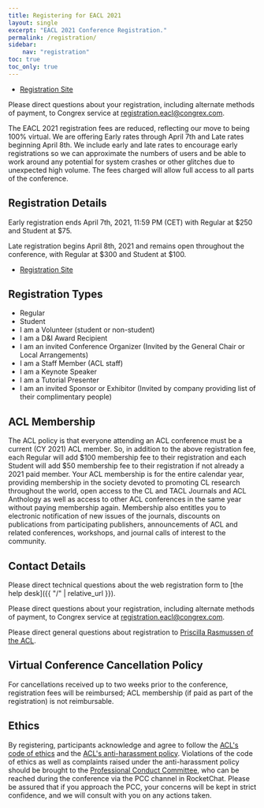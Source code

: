 ```yaml
---
title: Registering for EACL 2021
layout: single
excerpt: "EACL 2021 Conference Registration."
permalink: /registration/
sidebar:
    nav: "registration"
toc: true
toc_only: true
---
```


- [Registration Site](https://booking.congrex.com/Login.aspx?event=eacl2021)

Please direct questions about your registration, including alternate methods of payment, to Congrex service at [registration.eacl@congrex.com](mailto:registration.eacl@congrex.com).

The EACL 2021 registration fees are reduced, reflecting our move to being 100% virtual. We are offering Early rates through April 7th and Late rates beginning April 8th. We include early and late rates to encourage early registrations so we can approximate the numbers of users and be able to work around any potential for system crashes or other glitches due to unexpected high volume. The fees charged will allow full access to all parts of the conference.

## Registration Details

Early registration ends April 7th, 2021, 11:59 PM (CET) with Regular at $250 and Student at $75.

Late registration begins April 8th, 2021 and remains open throughout the conference, with Regular at $300 and Student at $100.

- [Registration Site](https://booking.congrex.com/Login.aspx?event=eacl2021)

## Registration Types

- Regular
- Student
- I am a Volunteer (student or non-student)
- I am a D&I Award Recipient
- I am an invited Conference Organizer (Invited by the General Chair or Local Arrangements)
- I am a Staff Member (ACL staff)
- I am a Keynote Speaker
- I am a Tutorial Presenter
- I am an invited Sponsor or Exhibitor (Invited by company providing list of their complimentary people)

## ACL Membership

The ACL policy is that everyone attending an ACL conference must be a current (CY 2021) ACL member. So, in addition to the above registration fee, each Regular will add $100 membership fee to their registration and each Student will add $50 membership fee to their registration if not already a 2021 paid member. Your ACL membership is for the entire calendar year, providing membership in the society devoted to promoting CL research throughout the world, open access to the CL and TACL Journals and ACL Anthology as well as access to other ACL conferences in the same year without paying membership again. Membership also entitles you to electronic notification of new issues of the journals, discounts on publications from participating publishers, announcements of ACL and related conferences, workshops, and journal calls of interest to the community.

## Contact Details

Please direct technical questions about the web registration form to [the help desk]({{ "/" | relative_url }}).

Please direct questions about your registration, including alternate methods of payment, to Congrex service at [registration.eacl@congrex.com](mailto:registration.eacl@congrex.com).

Please direct general questions about registration to [Priscilla Rasmussen of the ACL](mailto:acl@aclweb.org).

## Virtual Conference Cancellation Policy

For cancellations received up to two weeks prior to the conference, registration fees will be reimbursed; ACL membership (if paid as part of the registration) is not reimbursable.

## Ethics

By registering, participants acknowledge and agree to follow the [ACL's code of ethics](https://www.aclweb.org/portal/content/acl-code-ethics) and the [ACL's anti-harassment policy](https://www.aclweb.org/adminwiki/index.php?title=Anti-Harassment_Policy). Violations of the code of ethics as well as complaints raised under the anti-harassment policy should be brought to the [Professional Conduct Committee](https://www.aclweb.org/adminwiki/index.php?title=Professional_Conduct_Committee), who can be reached during the conference via the PCC channel in RocketChat. Please be assured that if you approach the PCC, your concerns will be kept in strict confidence, and we will consult with you on any actions taken.